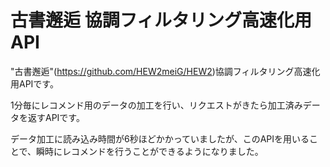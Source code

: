 # 古書邂逅 協調フィルタリング高速化用API
"古書邂逅"(https://github.com/HEW2meiG/HEW2)協調フィルタリング高速化用APIです。

1分毎にレコメンド用のデータの加工を行い、リクエストがきたら加工済みデータを返すAPIです。

データ加工に読み込み時間が6秒ほどかかっていましたが、このAPIを用いることで、瞬時にレコメンドを行うことができるようになりました。